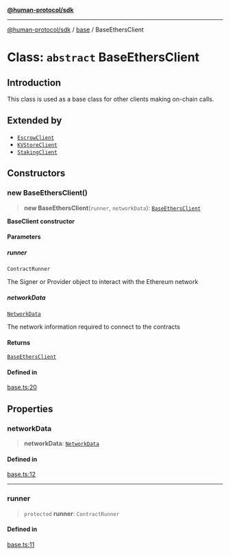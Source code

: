 [**@human-protocol/sdk**](../../README.md)

***

[@human-protocol/sdk](../../modules.md) / [base](../README.md) / BaseEthersClient

# Class: `abstract` BaseEthersClient

## Introduction

This class is used as a base class for other clients making on-chain calls.

## Extended by

- [`EscrowClient`](../../escrow/classes/EscrowClient.md)
- [`KVStoreClient`](../../kvstore/classes/KVStoreClient.md)
- [`StakingClient`](../../staking/classes/StakingClient.md)

## Constructors

### new BaseEthersClient()

> **new BaseEthersClient**(`runner`, `networkData`): [`BaseEthersClient`](BaseEthersClient.md)

**BaseClient constructor**

#### Parameters

##### runner

`ContractRunner`

The Signer or Provider object to interact with the Ethereum network

##### networkData

[`NetworkData`](../../types/type-aliases/NetworkData.md)

The network information required to connect to the contracts

#### Returns

[`BaseEthersClient`](BaseEthersClient.md)

#### Defined in

[base.ts:20](https://github.com/humanprotocol/human-protocol/blob/b190dc1831c2c96fe3d44fd63e915e54011e1ec8/packages/sdk/typescript/human-protocol-sdk/src/base.ts#L20)

## Properties

### networkData

> **networkData**: [`NetworkData`](../../types/type-aliases/NetworkData.md)

#### Defined in

[base.ts:12](https://github.com/humanprotocol/human-protocol/blob/b190dc1831c2c96fe3d44fd63e915e54011e1ec8/packages/sdk/typescript/human-protocol-sdk/src/base.ts#L12)

***

### runner

> `protected` **runner**: `ContractRunner`

#### Defined in

[base.ts:11](https://github.com/humanprotocol/human-protocol/blob/b190dc1831c2c96fe3d44fd63e915e54011e1ec8/packages/sdk/typescript/human-protocol-sdk/src/base.ts#L11)
